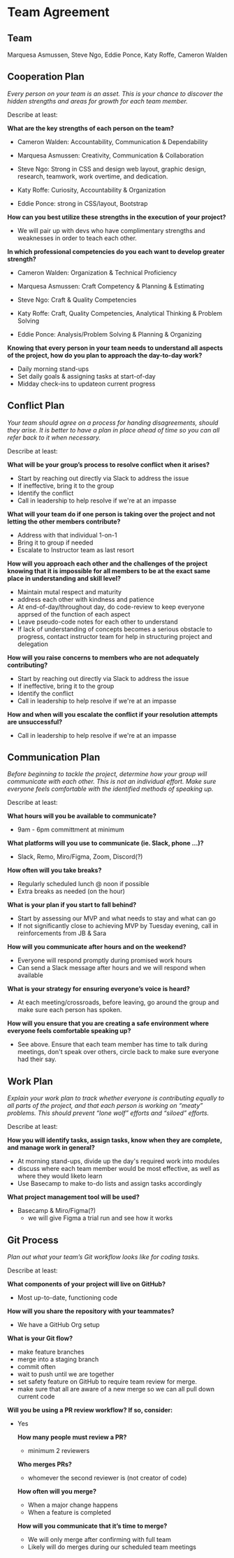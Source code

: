 # Team Agreement

## Team

Marquesa Asmussen, Steve Ngo, Eddie Ponce, Katy Roffe, Cameron Walden

## Cooperation Plan

_Every person on your team is an asset. This is your chance to discover the hidden strengths and areas for growth for each team member._

Describe at least:

**What are the key strengths of each person on the team?**

- Cameron Walden: Accountability, Communication & Dependability

- Marquesa Asmussen: Creativity, Communication & Collaboration

- Steve Ngo: Strong in CSS and design web layout, graphic design, research, teamwork, work overtime, and dedication.

- Katy Roffe: Curiosity, Accountability & Organization

- Eddie Ponce: strong in CSS/layout, Bootstrap

**How can you best utilize these strengths in the execution of your project?**

- We will pair up with devs who have complimentary strengths and weaknesses in order to teach each other.

**In which professional competencies do you each want to develop greater strength?**

- Cameron Walden: Organization & Technical Proficiency

- Marquesa Asmussen: Craft Competency & Planning & Estimating

- Steve Ngo: Craft & Quality Competencies

- Katy Roffe: Craft, Quality Competencies, Analytical Thinking & Problem Solving

- Eddie Ponce: Analysis/Problem Solving & Planning & Organizing

**Knowing that every person in your team needs to understand all aspects of the project, how do you plan to approach the day-to-day work?**

- Daily morning stand-ups
- Set daily goals & assigning tasks at start-of-day
- Midday check-ins to updateon current progress

## Conflict Plan

_Your team should agree on a process for handing disagreements, should they arise. It is better to have a plan in place ahead of time so you can all refer back to it when necessary._

Describe at least:

**What will be your group’s process to resolve conflict when it arises?**

- Start by reaching out directly via Slack to address the issue
- If ineffective, bring it to the group
- Identify the conflict
- Call in leadership to help resolve if we're at an impasse

**What will your team do if one person is taking over the project and not letting the other members contribute?**

- Address with that individual 1-on-1
- Bring it to group if needed
- Escalate to Instructor team as last resort

**How will you approach each other and the challenges of the project knowing that it is impossible for all members to be at the exact same place in understanding and skill level?**

- Maintain mutal respect and maturity
- address each other with kindness and patience
- At end-of-day/throughout day, do code-review to keep everyone apprsed of the function of each aspect
- Leave pseudo-code notes for each other to understand
- If lack of understanding of concepts becomes a serious obstacle to progress, contact instructor team for help in structuring project and delegation

**How will you raise concerns to members who are not adequately contributing?**

- Start by reaching out directly via Slack to address the issue
- If ineffective, bring it to the group
- Identify the conflict
- Call in leadership to help resolve if we're at an impasse

**How and when will you escalate the conflict if your resolution attempts are unsuccessful?**

- Call in leadership to help resolve if we're at an impasse

## Communication Plan

_Before beginning to tackle the project, determine how your group will communicate with each other. This is not an individual effort. Make sure everyone feels comfortable with the identified methods of speaking up._

Describe at least:

**What hours will you be available to communicate?**

- 9am - 6pm committment at minimum

**What platforms will you use to communicate (ie. Slack, phone …)?**

- Slack, Remo, Miro/Figma, Zoom, Discord(?)

**How often will you take breaks?**

- Regularly scheduled lunch @ noon if possible
- Extra breaks as needed (on the hour)

**What is your plan if you start to fall behind?**

- Start by assessing our MVP and what needs to stay and what can go
- If not significantly close to achieving MVP by Tuesday evening, call in reinforcements from JB & Sara

**How will you communicate after hours and on the weekend?**

- Everyone will respond promptly during promised work hours
- Can send a Slack message after hours and we will respond when available

**What is your strategy for ensuring everyone’s voice is heard?**

- At each meeting/crossroads, before leaving, go around the group and make sure each person has spoken.

**How will you ensure that you are creating a safe environment where everyone feels comfortable speaking up?**

- See above. Ensure that each team member has time to talk during meetings, don't speak over others, circle back to make sure everyone had their say.

## Work Plan

_Explain your work plan to track whether everyone is contributing equally to all parts of the project, and that each person is working on “meaty” problems. This should prevent “lone wolf” efforts and “siloed” efforts._

Describe at least:

**How you will identify tasks, assign tasks, know when they are complete, and manage work in general?**

- At morning stand-ups, divide up the day's required work into modules
- discuss where each team member would be most effective, as well as where they would liketo learn
- Use Basecamp to make to-do lists and assign tasks accordingly

**What project management tool will be used?**

- Basecamp & Miro/Figma(?)
  - we will give Figma a trial run and see how it works

## Git Process

_Plan out what your team’s Git workflow looks like for coding tasks._

Describe at least:

**What components of your project will live on GitHub?**

- Most up-to-date, functioning code

**How will you share the repository with your teammates?**

- We have a GitHub Org setup

**What is your Git flow?**

- make feature branches
- merge into a staging branch
- commit often
- wait to push until we are together
- set safety feature on GitHub to require team review for merge.
- make sure that all are aware of a new merge so we can all pull down current code

**Will you be using a PR review workflow? If so, consider:**

- Yes

  **How many people must review a PR?**

  - minimum 2 reviewers

  **Who merges PRs?**

  - whomever the second reviewer is (not creator of code)

  **How often will you merge?**

  - When a major change happens
  - When a feature is completed

  **How will you communicate that it’s time to merge?**

  - We will only merge after confirming with full team
  - Likely will do merges during our scheduled team meetings
